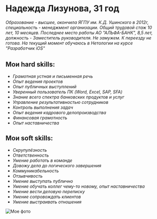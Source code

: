 # Надежда Лизунова, 31 год

###### Образование - высшее, окончила ЯГПУ им. К.Д. Ушинского в 2012г, специальность - менеджмент организации. Общий трудовой стаж 10 лет, 10 месяцев. Последнее место работы АО "АЛЬФА-БАНК", 8,5 лет, должность - Заместитель руководителя. Не замужем. К переезду не готова. На текущий момент обучаюсь в Нетологии на курсе "Разработчик iOS"

## Мои hard skills:
- _Грамотная устная и письменная речь_
- _Опыт ведения проектов_
- _Опыт публичных выступлений_
- _Уверенный пользователь ПК (Word, Excel, SAP, SFA)_
- _Знание всего спектра банковских продуктов и услуг_
- _Управление результативностью сотрудников_
- _Контроль выполнения задач_
- _Опыт ведения кадрового делопроизводства_
- _Финансовая грамотность_
- _Опыт наставничества_

## Мои soft skills:
- _Скрупулёзность_
- _Ответственность_
- _Умение работать в команде_
- _Довожу дела до логического завершения_
- _Коммуникабельность_
- _Отзывчивость_
- _Умение выступать публично_
- _Умение обучать коллег чему-то новому, опыт наставничества_
- _Умение вести деловую переписку_
- _Умение сопровождать клиентов_
- _Умение выстраивать отношения_

![Мое фото](/Users/pandeeva/Documents/CourceWork/img)


